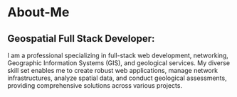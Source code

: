 # About-Me
## Geospatial Full Stack Developer:
I am a professional specializing in full-stack web development, networking, Geographic Information Systems (GIS), and geological services. My diverse skill set enables me to create robust web applications, manage network infrastructures, analyze spatial data, and conduct geological assessments, providing comprehensive solutions across various projects.
